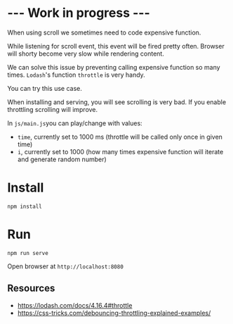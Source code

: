 # --- Work in progress ---

When using scroll we sometimes need to code expensive function.

While listening for scroll event, this event will be fired pretty often. Browser will shorty become very slow while rendering content.

We can solve this issue by preventing calling expensive function so many times. `Lodash`'s function `throttle` is very handy.

You can try this use case.

When installing and serving, you will see scrolling is very bad. If you enable throttling scrolling will improve.

In `js/main.js`you can play/change with values:
- `time`, currently set to 1000 ms (throttle will be called only once in given time)
- `i`, currently set to 1000 (how many times expensive function will iterate and generate random number)

# Install

`npm install`

# Run

`npm run serve`

Open browser at `http://localhost:8080`

## Resources

- https://lodash.com/docs/4.16.4#throttle
- https://css-tricks.com/debouncing-throttling-explained-examples/
